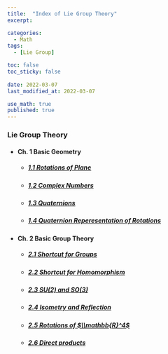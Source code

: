 ```yaml
---
title:  "Index of Lie Group Theory"
excerpt: 

categories:
  - Math
tags:
  - [Lie Group]

toc: false
toc_sticky: false
 
date: 2022-03-07
last_modified_at: 2022-03-07

use_math: true
published: true
---
```


### Lie Group Theory
- #### Ch. 1 Basic Geometry
  - ##### [1.1 Rotations of Plane](https://pyohyu.github.io/math/lie1.1)
  - ##### [1.2 Complex Numbers](https://pyohyu.github.io/math/lie1.2)
  - ##### [1.3 Quaternions](https://pyohyu.github.io/math/lie1.3)
  - ##### [1.4 Quaternion Reperesentation of Rotations](https://pyohyu.github.io/math/lie1.4)

- #### Ch. 2 Basic Group Theory
  - ##### [2.1 Shortcut for Groups](https://pyohyu.github.io/math/lie2.1)
  - ##### [2.2 Shortcut for Homomorphism](https://pyohyu.github.io/math/lie2.2)
  - ##### [2.3 $SU(2)$ and $SO(3)$](https://pyohyu.github.io/math/lie2.3)
  - ##### [2.4 Isometry and Reflection](https://pyohyu.github.io/math/lie2.4)
  - ##### [2.5 Rotations of $\\mathbb{R}^4$](https://pyohyu.github.io/math/lie2.5)
  - ##### [2.6 Direct products](https://pyohyu.github.io/math/lie2.6)